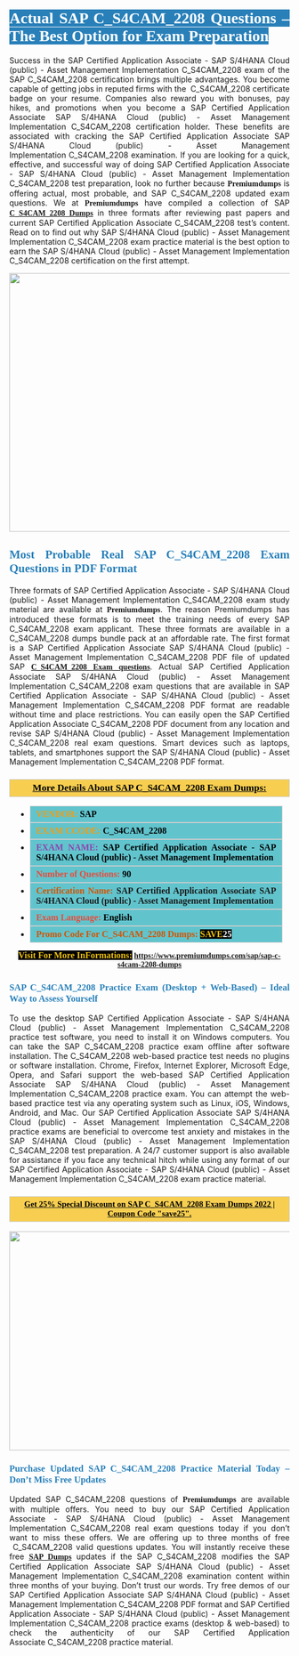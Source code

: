 <h1 style="text-align: justify;"><span style="color:#ffffff;"><span style="font-family:Georgia,serif;"><strong><span style="background-color:#2980b9;">Actual SAP C_S4CAM_2208 Questions – The Best Option for Exam Preparation</span></strong></span></span></h1>

<p style="text-align: justify;">Success in the SAP Certified Application Associate - SAP S/4HANA Cloud (public) - Asset Management Implementation C_S4CAM_2208 exam of the SAP C_S4CAM_2208 certification brings multiple advantages. You become capable of getting jobs in reputed firms with the  C_S4CAM_2208 certificate badge on your resume. Companies also reward you with bonuses, pay hikes, and promotions when you become a SAP Certified Application Associate SAP S/4HANA Cloud (public) - Asset Management Implementation C_S4CAM_2208 certification holder. These benefits are associated with cracking the SAP Certified Application Associate SAP S/4HANA Cloud (public) - Asset Management Implementation C_S4CAM_2208 examination. If you are looking for a quick, effective, and successful way of doing SAP Certified Application Associate - SAP S/4HANA Cloud (public) - Asset Management Implementation C_S4CAM_2208 test preparation, look no further because <span style="font-family:Georgia,serif;"><strong>Premiumdumps</strong></span> is offering actual, most probable, and SAP C_S4CAM_2208 updated exam questions. We at <span style="font-family:Georgia,serif;"><strong>Premiumdumps</strong></span> have compiled a collection of SAP <span style="font-family:Georgia,serif;"><strong><a href="https://www.premiumdumps.com/sap/sap-c-s4cam-2208-dumps">C_S4CAM_2208 Dumps</a></strong></span> in three formats after reviewing past papers and current SAP Certified Application Associate C_S4CAM_2208 test’s content. Read on to find out why SAP S/4HANA Cloud (public) - Asset Management Implementation C_S4CAM_2208 exam practice material is the best option to earn the SAP S/4HANA Cloud (public) - Asset Management Implementation C_S4CAM_2208 certification on the first attempt.</p>

<p style="text-align: center;"><a href="https://www.premiumdumps.com/sap/sap-c-s4cam-2208-dumps"><img alt="" src="https://i.imgur.com/P39uA2n.jpeg" style="width: 700px; height: 465px;" /></a></p>

<h2 style="text-align: justify;"><span style="color:#2980b9;"><span style="font-family:Georgia,serif;"><strong>Most Probable Real SAP C_S4CAM_2208 Exam Questions in PDF Format</strong></span></span></h2>

<p style="text-align: justify;">Three formats of SAP Certified Application Associate - SAP S/4HANA Cloud (public) - Asset Management Implementation C_S4CAM_2208 exam study material are available at <span style="font-family:Georgia,serif;"><strong>Premiumdumps</strong></span>. The reason Premiumdumps has introduced these formats is to meet the training needs of every SAP C_S4CAM_2208 exam applicant. These three formats are available in a C_S4CAM_2208 dumps bundle pack at an affordable rate. The first format is a SAP Certified Application Associate SAP S/4HANA Cloud (public) - Asset Management Implementation C_S4CAM_2208 PDF file of updated SAP <span style="font-family:Georgia,serif;"><strong><a href="https://www.premiumdumps.com/sap/sap-c-s4cam-2208-dumps">C_S4CAM_2208 Exam questions</a></strong></span>. Actual SAP Certified Application Associate SAP S/4HANA Cloud (public) - Asset Management Implementation C_S4CAM_2208 exam questions that are available in SAP Certified Application Associate - SAP S/4HANA Cloud (public) - Asset Management Implementation C_S4CAM_2208 PDF format are readable without time and place restrictions. You can easily open the SAP Certified Application Associate C_S4CAM_2208 PDF document from any location and revise SAP S/4HANA Cloud (public) - Asset Management Implementation C_S4CAM_2208 real exam questions. Smart devices such as laptops, tablets, and smartphones support the SAP S/4HANA Cloud (public) - Asset Management Implementation C_S4CAM_2208 PDF format.</p>

<h3 style="background: #f7ce50; border: 1px solid rgb(204, 204, 204); padding: 5px 10px; text-align: center;"><span style="font-family:Georgia,serif;"><u><u><span style="color:#000000;"><span style="font-size:11pt"><span style="line-height:normal"><b><span style="font-size:13.0pt"><span cambria="">More Details About SAP C_S4CAM_2208 Exam Dumps:</span></span></b></span></span></span></u></u></span></h3>

<ul>
	<li style="margin:0cm 10pt">
	<div style="background:#61c4cd; border: 1px solid rgb(204, 204, 204); padding: 5px 10px; text-align: justify;"><span style="font-family:Georgia,serif;"><span style="font-size:11pt"><span style="line-height:normal"><b><span style="font-size:12.0pt"><span new="" roman="" times=""><span style="color:#f39c12;">VENDOR:</span> <span style="color:#000000;">SAP</span></span></span></b></span></span></span></div>
	</li>
	<li style="margin:0cm 10pt">
	<div style="background: #61c4cd; border: 1px solid rgb(204, 204, 204); padding: 5px 10px; text-align: justify;"><span style="font-family:Georgia,serif;"><span style="font-size:11pt"><span style="line-height:normal"><b><span style="font-size:12.0pt"><span new="" roman="" times=""><span style="color:#f39c12;">EXAM CCODE:</span> <span style="color:#000000;">C_S4CAM_2208</span></span></span></b></span></span></span></div>
	</li>
	<li style="margin:0cm 10pt">
	<div style="background: #61c4cd; border: 1px solid rgb(204, 204, 204); padding: 5px 10px; text-align: justify;"><span style="font-family:Georgia,serif;"><span style="font-size:11pt"><span style="line-height:normal"><b><span style="font-size:12.0pt"><span new="" roman="" times=""><span style="color:#8e44ad;">EXAM NAME:</span> <span style="color:#000000;">SAP Certified Application Associate - SAP S/4HANA Cloud (public) - Asset Management Implementation</span></span></span></b></span></span></span></div>
	</li>
	<li style="margin:0cm 10pt">
	<div style="background: #61c4cd; border: 1px solid rgb(204, 204, 204); padding: 5px 10px;"><span style="font-family:Georgia,serif;"><span style="font-size:11pt"><span style="line-height:normal"><b><span style="font-size:12.0pt"><span new="" roman="" times=""><span style="color:#e74c3c;">Number of Questions:</span><span style="color:#000000;"><span style="color:#f1c40f;"> </span>90</span></span></span></b></span></span></span></div>
	</li>
	<li style="margin:0cm 10pt">
	<div style="background: #61c4cd; border: 1px solid rgb(204, 204, 204); padding: 5px 10px; text-align: justify;"><span style="font-family:Georgia,serif;"><span style="font-size:11pt"><span style="line-height:normal"><b><span style="font-size:12.0pt"><span new="" roman="" times=""><span style="color:#d35400;">Certification Name:</span> SAP Certified Application Associate SAP S/4HANA Cloud (public) - Asset Management Implementation</span></span></b></span></span></span></div>
	</li>
	<li style="margin:0cm 10pt">
	<div style="background: #61c4cd; border: 1px solid rgb(204, 204, 204); padding: 5px 10px; text-align: justify;"><span style="font-family:Georgia,serif;"><span style="font-size:11pt"><span style="line-height:normal"><b><span style="font-size:12.0pt"><span new="" roman="" times=""><span style="color:#e74c3c;">Exam Language:</span> <span style="color:#000000;">English</span></span></span></b></span></span></span></div>
	</li>
	<li style="margin:0cm 10pt">
	<div style="background: #61c4cd; border: 1px solid rgb(204, 204, 204); padding: 5px 10px;"><span style="font-family:Georgia,serif;"><span style="font-size:11pt"><span style="line-height:normal"><b><span style="font-size:12.0pt"><span new="" roman="" times=""><span style="color:#d35400;">Promo Code For C_S4CAM_2208 Dumps:</span><span style="color:#f1c40f;"> <span style="background-color:#000000;">SAVE</span></span><span style="color:#ffffff;"><span style="background-color:#000000;">25</span></span></span></span></b></span></span></span></div>
	</li>
</ul>

<p style="text-align: center;"><span style="font-family:Georgia,serif;"><strong><span style="font-size:16px;"><span style="color:#f1c40f;"><span style="background-color:#000000;">Visit For More InFormations:</span></span></span> <a href="https://www.premiumdumps.com/sap/sap-c-s4cam-2208-dumps">https://www.premiumdumps.com/sap/sap-c-s4cam-2208-dumps</a></strong></span></p>

<h3 style="text-align: justify;"><span style="color:#2980b9;"><span style="font-family:Georgia,serif;"><strong><strong><strong>SAP C_S4CAM_2208 Practice Exam (Desktop + Web-Based) – Ideal Way to Assess Yourself</strong></strong></strong></span></span></h3>

<p style="text-align: justify;">To use the desktop SAP Certified Application Associate - SAP S/4HANA Cloud (public) - Asset Management Implementation C_S4CAM_2208 practice test software, you need to install it on Windows computers. You can take the SAP C_S4CAM_2208 practice exam offline after software installation. The C_S4CAM_2208 web-based practice test needs no plugins or software installation. Chrome, Firefox, Internet Explorer, Microsoft Edge, Opera, and Safari support the web-based SAP Certified Application Associate SAP S/4HANA Cloud (public) - Asset Management Implementation C_S4CAM_2208 practice exam. You can attempt the web-based practice test via any operating system such as Linux, iOS, Windows, Android, and Mac. Our SAP Certified Application Associate SAP S/4HANA Cloud (public) - Asset Management Implementation C_S4CAM_2208 practice exams are beneficial to overcome test anxiety and mistakes in the SAP S/4HANA Cloud (public) - Asset Management Implementation C_S4CAM_2208 test preparation. A 24/7 customer support is also available for assistance if you face any technical hitch while using any format of our SAP Certified Application Associate - SAP S/4HANA Cloud (public) - Asset Management Implementation C_S4CAM_2208 exam practice material.</p>

<h3 style="background: rgb(247, 206, 80); border: 1px solid rgb(204, 204, 204); padding: 5px 10px; text-align: center;"><span style="font-family:Georgia,serif;"><u><span style="color:#000000;"><span style="font-size:11pt;"><span style="line-height:normal;"><b><span cambria="">Get 25% Special Discount on SAP C_S4CAM_2208 Exam Dumps 2022 | Coupon Code "save25".</span></b></span></span></span></u></span></h3>

<p style="text-align: center;"><strong><strong><a href="https://www.premiumdumps.com/sap/sap-c-s4cam-2208-dumps"><img alt="" src="https://i.imgur.com/IafrsaO.jpg" style="width: 700px; height: 394px;" /></a></strong></strong></p>

<h3 style="text-align: justify;"><strong><span style="color:#2980b9;"><span style="font-family:Georgia,serif;"><strong><strong><strong>Purchase Updated SAP C_S4CAM_2208 Practice Material Today – Don’t Miss Free Updates</strong></strong></strong></span></span></strong></h3>

<p style="text-align: justify;">Updated SAP C_S4CAM_2208 questions of <span style="font-family:Georgia,serif;"><strong>Premiumdumps</strong></span> are available with multiple offers. You need to buy our SAP Certified Application Associate - SAP S/4HANA Cloud (public) - Asset Management Implementation C_S4CAM_2208 real exam questions today if you don’t want to miss these offers. We are offering up to three months of free  C_S4CAM_2208 valid questions updates. You will instantly receive these free <span style="font-family:Georgia,serif;"><strong><a href="https://www.premiumdumps.com/sap-exam-dumps">SAP Dumps</a></strong></span> updates if the SAP C_S4CAM_2208 modifies the SAP Certified Application Associate SAP S/4HANA Cloud (public) - Asset Management Implementation C_S4CAM_2208 examination content within three months of your buying. Don’t trust our words. Try free demos of our SAP Certified Application Associate SAP S/4HANA Cloud (public) - Asset Management Implementation C_S4CAM_2208 PDF format and SAP Certified Application Associate - SAP S/4HANA Cloud (public) - Asset Management Implementation C_S4CAM_2208 practice exams (desktop & web-based) to check the authenticity of our SAP Certified Application Associate C_S4CAM_2208 practice material.</p>
